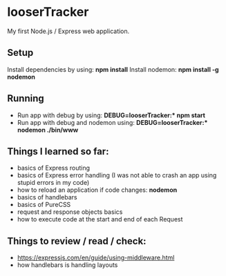 # looserTracker

My first Node.js / Express web application.

Setup
----------
Install dependencies by using: **npm install**
Install nodemon: **npm install -g nodemon**

Running
----------
+ Run app with debug by using: **DEBUG=looserTracker:\* npm start**
+ Run app with debug and nodemon using: **DEBUG=looserTracker:\* nodemon ./bin/www**

Things I learned so far:
----------
+ basics of Express routing
+ basics of Express error handling (I was not able to crash an app using stupid errors in my code)
+ how to reload an application if code changes: **nodemon**
+ basics of handlebars
+ basics of PureCSS
+ request and response objects basics
+ how to execute code at the start and end of each Request

Things to review / read / check:
----------
+ https://expressjs.com/en/guide/using-middleware.html
+ how handlebars is handling layouts
